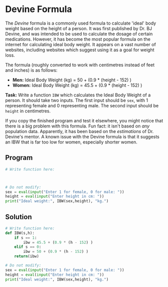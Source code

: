 # Devine Formula

The *Devine* formula is a commonly used formula to calculate 'ideal' body weight based on the height of a person. It was first published by Dr. BJ Devine, and was intended to be used to calculate the dosage of certain medications. However, it has become the most popular formula on the internet for calculating ideal body weight. It appears on a vast number of websites, including websites which suggest using it as a goal for weight loss.

The formula (roughly converted to work with centimetres instead of feet and inches) is as follows:
* **Men:** Ideal Body Weight (kg) = 50 + (0.9 * (height - 152) )
* **Women:** Ideal Body Weight (kg) = 45.5 + (0.9 * (height - 152) )

**Task:** Write a function `IBW` which calculates the Ideal Body Weight of a person. It should take two inputs. The first input should be `sex`, with 1 representing female and 0 representing male. The second input should be `height` in centimetres.

If you copy the finished program and test it elsewhere, you might notice that there is a big problem with this formula. Fun fact: it isn't based on *any* population data. Apparently, it has been based on the *estimations* of Dr. Devine's mentor. A known issue with the Devine formula is that it suggests an IBW that is far too low for women, especially shorter women. 

## Program
```python
# Write function here:



# Do not modify:
sex = eval(input("Enter 1 for female, 0 for male: "))
height = eval(input("Enter height in cm: "))
print("Ideal weight:", IBW(sex,height), "kg.")
```

## Solution
```python
# Write function here:
def IBW(s,h):
    if s == 1:
        ibw = 45.5 + (0.9 * (h - 152) )
    elif s == 0:
        ibw = 50 + (0.9 * (h - 152) )
    return(ibw)

# Do not modify:
sex = eval(input("Enter 1 for female, 0 for male: "))
height = eval(input("Enter height in cm: "))
print("Ideal weight:", IBW(sex,height), "kg.")
```
